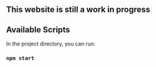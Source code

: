 ## This website is still a work in progress

## Available Scripts

In the project directory, you can run:

### `npm start`
